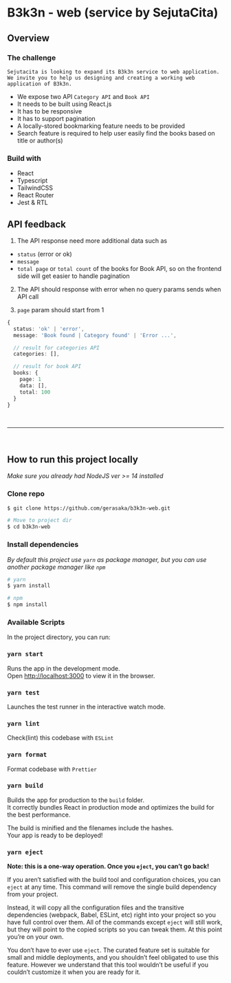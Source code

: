 # B3k3n - web (service by SejutaCita)

## Overview

### The challenge

    Sejutacita is looking to expand its B3k3n service to web application.
    We invite you to help us designing and creating a working web application of B3k3n.

- We expose two API `Category API` and `Book API`
- It needs to be built using React.js
- It has to be responsive
- It has to support pagination
- A locally-stored bookmarking feature needs to be provided
- Search feature is required to help user easily find the books based on title or author(s)

### Build with

- React
- Typescript
- TailwindCSS
- React Router
- Jest & RTL

## API feedback

1. The API response need more additional data such as

- `status` (error or ok)
- `message`
- `total page` or `total count` of the books for Book API, so on the frontend side will get easier to handle pagination

2. The API should response with error when no query params sends when API call

3. `page` param should start from 1

```typescript
{
  status: 'ok' | 'error',
  message: 'Book found | Category found' | 'Error ...',

  // result for categories API
  categories: [],

  // result for book API
  books: {
    page: 1
    data: [],
    total: 100
  }
}
```

<br />
<hr />
<br />

## How to run this project locally

_Make sure you already had NodeJS ver >= 14 installed_

### Clone repo

```bash
$ git clone https://github.com/gerasaka/b3k3n-web.git

# Move to project dir
$ cd b3k3n-web
```

### Install dependencies

_By default this project use `yarn` as package manager, but you can use another package manager like `npm`_

```bash
# yarn
$ yarn install

# npm
$ npm install
```

### Available Scripts

In the project directory, you can run:

### `yarn start`

Runs the app in the development mode.\
Open [http://localhost:3000](http://localhost:3000) to view it in the browser.

### `yarn test`

Launches the test runner in the interactive watch mode.

### `yarn lint`

Check(lint) this codebase with `ESLint`

### `yarn format`

Format codebase with `Prettier`

### `yarn build`

Builds the app for production to the `build` folder.\
It correctly bundles React in production mode and optimizes the build for the best performance.

The build is minified and the filenames include the hashes.\
Your app is ready to be deployed!

### `yarn eject`

**Note: this is a one-way operation. Once you `eject`, you can’t go back!**

If you aren’t satisfied with the build tool and configuration choices, you can `eject` at any time. This command will remove the single build dependency from your project.

Instead, it will copy all the configuration files and the transitive dependencies (webpack, Babel, ESLint, etc) right into your project so you have full control over them. All of the commands except `eject` will still work, but they will point to the copied scripts so you can tweak them. At this point you’re on your own.

You don’t have to ever use `eject`. The curated feature set is suitable for small and middle deployments, and you shouldn’t feel obligated to use this feature. However we understand that this tool wouldn’t be useful if you couldn’t customize it when you are ready for it.
